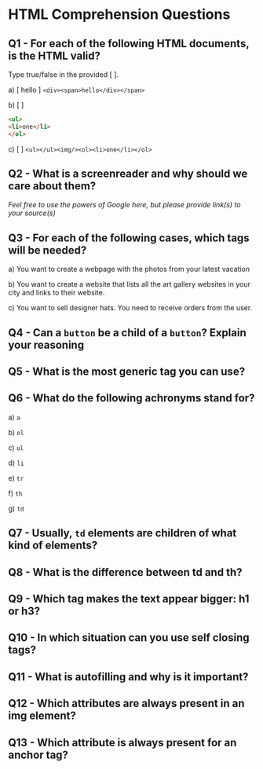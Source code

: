 # HTML Comprehension Questions

## Q1 - For each of the following HTML documents, is the HTML valid?

Type true/false in the provided [ ].

a) [ hello ] `<div><span>hello</div></span>`

b) [ ]

```html
<ul>
<li>one</li>
</ol>
```

c) [ ] `<ul></ul><img/><ol><li>one</li></ol>`

## Q2 - What is a screenreader and why should we care about them?

_Feel free to use the powers of Google here, but please provide link(s) to your source(s)_

## Q3 - For each of the following cases, which tags will be needed?

a) You want to create a webpage with the photos from your latest vacation

b) You want to create a website that lists all the art gallery websites in your city and links to their website.

c) You want to sell designer hats. You need to receive orders from the user.

## Q4 - Can a `button` be a child of a `button`? Explain your reasoning

## Q5 - What is the most generic tag you can use?

## Q6 - What do the following achronyms stand for?

a) `a`

b) `ol`

c) `ul`

d) `li`

e) `tr`

f) `th`

g) `td`

## Q7 - Usually, `td` elements are children of what kind of elements?

## Q8 - What is the difference between td and th?

## Q9 - Which tag makes the text appear bigger: h1 or h3?

## Q10 - In which situation can you use self closing tags?

## Q11 - What is autofilling and why is it important?

## Q12 - Which attributes are always present in an img element?

## Q13 - Which attribute is always present for an anchor tag?
